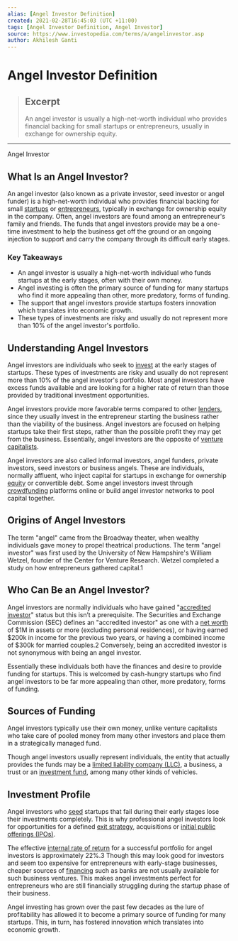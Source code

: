 ```yaml
---
alias: [Angel Investor Definition]
created: 2021-02-28T16:45:03 (UTC +11:00)
tags: [Angel Investor Definition, Angel Investor]
source: https://www.investopedia.com/terms/a/angelinvestor.asp
author: Akhilesh Ganti
---
```


# Angel Investor Definition

> ## Excerpt
> An angel investor is usually a high-net-worth individual who provides financial backing for small startups or entrepreneurs, usually in exchange for ownership equity.

---

Angel Investor
## What Is an Angel Investor?

An angel investor (also known as a private investor, seed investor or angel funder) is a high-net-worth individual who provides financial backing for small [startups](https://www.investopedia.com/terms/s/startup.asp) or [entrepreneurs](https://www.investopedia.com/terms/e/entrepreneur.asp), typically in exchange for ownership equity in the company. Often, angel investors are found among an entrepreneur's family and friends. The funds that angel investors provide may be a one-time investment to help the business get off the ground or an ongoing injection to support and carry the company through its difficult early stages.

### Key Takeaways

-   An angel investor is usually a high-net-worth individual who funds startups at the early stages, often with their own money.
-   Angel investing is often the primary source of funding for many startups who find it more appealing than other, more predatory, forms of funding.
-   The support that angel investors provide startups fosters innovation which translates into economic growth.
-   These types of investments are risky and usually do not represent more than 10% of the angel investor's portfolio.

## Understanding Angel Investors

Angel investors are individuals who seek to [invest](https://www.investopedia.com/ask/answers/062315/what-type-funding-options-are-available-private-company.asp) at the early stages of startups. These types of investments are risky and usually do not represent more than 10% of the angel investor's portfolio. Most angel investors have excess funds available and are looking for a higher rate of return than those provided by traditional investment opportunities.

Angel investors provide more favorable terms compared to other [lenders](https://www.investopedia.com/terms/l/lender.asp), since they usually invest in the entrepreneur starting the business rather than the viability of the business. Angel investors are focused on helping startups take their first steps, rather than the possible profit they may get from the business. Essentially, angel investors are the opposite of [venture capitalists](https://www.investopedia.com/terms/v/venturecapitalist.asp).

Angel investors are also called informal investors, angel funders, private investors, seed investors or business angels. These are individuals, normally affluent, who inject capital for startups in exchange for ownership [equity](https://www.investopedia.com/terms/e/equity.asp) or convertible debt. Some angel investors invest through [crowdfunding](https://www.investopedia.com/terms/c/crowdfunding.asp) platforms online or build angel investor networks to pool capital together.

## Origins of Angel Investors

The term "angel" came from the Broadway theater, when wealthy individuals gave money to propel theatrical productions. The term "angel investor" was first used by the University of New Hampshire's William Wetzel, founder of the Center for Venture Research. Wetzel completed a study on how entrepreneurs gathered capital.1

## Who Can Be an Angel Investor?

Angel investors are normally individuals who have gained "[accredited investor](https://www.investopedia.com/terms/a/accreditedinvestor.asp)" status but this isn’t a prerequisite. The Securities and Exchange Commission (SEC) defines an "accredited investor" as one with a [net worth](https://www.investopedia.com/terms/n/networth.asp) of $1M in assets or more (excluding personal residences), or having earned $200k in income for the previous two years, or having a combined income of $300k for married couples.2 Conversely, being an accredited investor is not synonymous with being an angel investor.

Essentially these individuals both have the finances and desire to provide funding for startups. This is welcomed by cash-hungry startups who find angel investors to be far more appealing than other, more predatory, forms of funding.

## Sources of Funding

Angel investors typically use their own money, unlike venture capitalists who take care of pooled money from many other investors and place them in a strategically managed fund.

Though angel investors usually represent individuals, the entity that actually provides the funds may be a [limited liability company (LLC)](https://www.investopedia.com/terms/l/llc.asp), a business, a trust or an [investment fund](https://www.investopedia.com/terms/i/investment-fund.asp), among many other kinds of vehicles.

## Investment Profile

Angel investors who [seed](https://www.investopedia.com/terms/s/seedcapital.asp) startups that fail during their early stages lose their investments completely. This is why professional angel investors look for opportunities for a defined [exit strategy](https://www.investopedia.com/terms/e/exitstrategy.asp), acquisitions or [initial public offerings (IPOs)](https://www.investopedia.com/terms/i/ipo.asp).

The effective [internal rate of return](https://www.investopedia.com/terms/i/irr.asp) for a successful portfolio for angel investors is approximately 22%.3 Though this may look good for investors and seem too expensive for entrepreneurs with early-stage businesses, cheaper sources of [financing](https://www.investopedia.com/terms/e/equityfinancing.asp) such as banks are not usually available for such business ventures. This makes angel investments perfect for entrepreneurs who are still financially struggling during the startup phase of their business.

Angel investing has grown over the past few decades as the lure of profitability has allowed it to become a primary source of funding for many startups. This, in turn, has fostered innovation which translates into economic growth.

